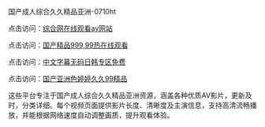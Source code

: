 国产成人综合久久精品亚洲-0710ht

点击访问：<a href="https://heiliaowt0d7p.pages.dev">综合网在线观看av网站</a>

点击访问：<a href="https://heiliaoga6s9v.pages.dev">国产精品999,99热在线观看</a>

点击访问：<a href="https://heiliaoow5kzm.pages.dev">中文字幕无码日韩专区免费</a>

点击访问：<a href="https://heiliao2dmwwy.pages.dev">国产亚洲色婷婷久久99精品</a>

这些平台专注于国产成人综合久久精品亚洲资源，涵盖各种优质AV影片，更新及时，分类详细。每个视频页面提供影片长度、清晰度及主演信息，支持高清流畅播放，并能根据网络速度自动调整画质，提升观看体验。

<span style="display:none;">[Canonical link](https://github.com/chieu20250710/chieu12 ）</span>
